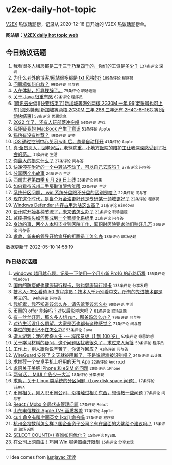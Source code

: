 # v2ex-daily-hot-topic

[V2EX](https://www.v2ex.com/) 热议话题榜，记录从 2020-12-18 日开始的 V2EX 热议话题榜单。

**网站版：[V2EX daily hot topic web](https://boojack.github.io/v2ex-daily-hot-topic-web/)**

## 今日热议话题

<!-- TODAY BEGIN -->

1. [我看很多人租房都是二千三千乃至四千的，你们的工资是多少？](https://www.v2ex.com/t/851930) `137条评论` `深圳`
1. [为什么老外的博客/网站很多都是 txt 风格的?](https://www.v2ex.com/t/851940) `109条评论` `程序员`
1. [问弱鸡如何自救？](https://www.v2ex.com/t/851911) `99条评论` `问与答`
1. [人在体制，打算裸辞了。](https://www.v2ex.com/t/851995) `75条评论` `职场话题`
1. [关于 Java 很重有感](https://www.v2ex.com/t/851925) `62条评论` `程序员`
1. [[腾讯云史低][快要结束了]新加坡等海外两核 2G30M 一年 96[老账号也可上车][海外特惠]新加坡等两核 2G30M 三年 288 三年还有 2H4G-8H16G 等[活动快结束]](https://www.v2ex.com/t/851887) `58条评论` `优惠信息`
1. [2022 年了，还有人玩部落冲突吗](https://www.v2ex.com/t/851881) `54条评论` `游戏`
1. [我怀疑我的 MacBook 产生了意识](https://www.v2ex.com/t/851971) `51条评论` `Apple`
1. [猫粮有没有推荐？](https://www.v2ex.com/t/851888) `49条评论` `宠物`
1. [iOS 通过控制中心关闭 wifi 后，总是自动打开](https://www.v2ex.com/t/851876) `41条评论` `Apple`
1. [真·全员恶人，回老家后，老爸病重，小地方医院的陪护工让我深深感受到了社会的恶。](https://www.v2ex.com/t/852068) `31条评论` `生活`
1. [你最大的损失什么？](https://www.v2ex.com/t/852031) `27条评论` `问与答`
1. [快递停在附近的一个中转站不动了，可以自己去取吗？](https://www.v2ex.com/t/851875) `27条评论` `问与答`
1. [分享两个小故事](https://www.v2ex.com/t/852007) `24条评论` `生活`
1. [西部世界第四季 6 月 26 日上线](https://www.v2ex.com/t/851960) `23条评论` `剧集`
1. [如何看待苏州二手房取消限售年限](https://www.v2ex.com/t/852020) `22条评论` `生活`
1. [系统分区问题， win 系统分盘跟不分盘的区别是啥？](https://www.v2ex.com/t/851945) `22条评论` `问与答`
1. [现在这个时代，是当个万金油更好还是专研某一领域更好？](https://www.v2ex.com/t/851890) `22条评论` `程序员`
1. [Windows Defender 内存占用为啥这么高？](https://www.v2ex.com/t/852024) `21条评论` `Windows`
1. [设计院开始各种节流了，未来该怎么办？](https://www.v2ex.com/t/851895) `21条评论` `职场话题`
1. [监控摄像头如何集成到一个智能化系统里](https://www.v2ex.com/t/851880) `21条评论` `问与答`
1. [身边的事，两个人本科毕业到医院工作，离职时医院要求他们赔好几万](https://www.v2ex.com/t/852022) `20条评论` `问与答`
1. [求救，新来的领导开始疯狂的折腾员工怎么办](https://www.v2ex.com/t/851969) `18条评论` `职场话题`

数据更新于 2022-05-10 14:58:19

<!-- TODAY END -->

### 昨日热议话题

<!-- YESTERDAY BEGIN -->

1. [windows 越用越心烦，记录一下使用一个月小新 Pro16 的心路历程](https://www.v2ex.com/t/851764) `155条评论` `Windows`
1. [国内的防疫成也健康码行程卡，败也健康码行程卡](https://www.v2ex.com/t/851644) `133条评论` `分享发现`
1. [技术人::怎么看待 50 岁程序员：技术人千万别看中文，所有的先进技术都是英文的。](https://www.v2ex.com/t/851706) `94条评论` `问与答`
1. [我好累，我不知道该怎么办，请告诉我该怎么办](https://www.v2ex.com/t/851808) `90条评论` `生活`
1. [币圈的 offer 能接吗？对以后影响大吗？](https://www.v2ex.com/t/851756) `81条评论` `职场话题`
1. [有一丝丝好奇，那么多人想 run，那爸妈怎么办？](https://www.v2ex.com/t/851678) `79条评论` `问与答`
1. [对待生活没什么期望，大家是否也都有这种感觉？](https://www.v2ex.com/t/851659) `71条评论` `问与答`
1. [学过的知识记不住怎么办?](https://www.v2ex.com/t/851728) `53条评论` `Java`
1. [造人游戏：我的传奇人生 --- 程序员版（1 到 100 岁）](https://www.v2ex.com/t/851681) `52条评论` `奇思妙想`
1. [关于学习材料的疑问，这个问题困扰我很久了，求过来人解答](https://www.v2ex.com/t/851637) `50条评论` `程序员`
1. [工作上，别人跟你说辛苦了，你该咋回应？](https://www.v2ex.com/t/851825) `41条评论` `问与答`
1. [WireGuard 安裝了 2 天就被阻断了，不是说很难被识别吗？](https://www.v2ex.com/t/851718) `24条评论` `云计算`
1. [求推荐一个安卓手机上好用的天气 App](https://www.v2ex.com/t/851682) `22条评论` `Android`
1. [求问关于美版 iPhone 和 eSIM 的问题](https://www.v2ex.com/t/851835) `20条评论` `iPhone`
1. [两句话， MIUI 广告少一大半](https://www.v2ex.com/t/851714) `18条评论` `分享发现`
1. [求助，关于 Linux 类系统的分区问题（Low disk space 问题）](https://www.v2ex.com/t/851831) `17条评论` `Linux`
1. [币圈相关，刚入职币圈公司，没接触过相关东西，想请教一些问题](https://www.v2ex.com/t/851811) `17条评论` `问与答`
1. [React / Mobx 全局状态管理问题](https://www.v2ex.com/t/851701) `17条评论` `React`
1. [山东电信裸连 Apple TV+ 画质极差](https://www.v2ex.com/t/851683) `17条评论` `Apple`
1. [curl 命令有叫字面英文 [kɜːl] 命令吗](https://www.v2ex.com/t/851663) `17条评论` `程序员`
1. [杭州金投数科怎么样？国企全资子公司？有在里面的大佬给个建议吗？](https://www.v2ex.com/t/851638) `16条评论` `职场话题`
1. [SELECT COUNT(*) 查询如何优化？](https://www.v2ex.com/t/851848) `15条评论` `MySQL`
1. [在公司上网自由！巧用 Win 服务器绕开限制](https://www.v2ex.com/t/851693) `15条评论` `分享发现`

<!-- YESTERDAY END -->

---

💡 Idea comes from [justjavac 迷渡](https://github.com/justjavac/)
